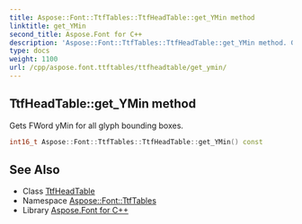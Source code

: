 ```yaml
---
title: Aspose::Font::TtfTables::TtfHeadTable::get_YMin method
linktitle: get_YMin
second_title: Aspose.Font for C++
description: 'Aspose::Font::TtfTables::TtfHeadTable::get_YMin method. Gets FWord yMin for all glyph bounding boxes in C++.'
type: docs
weight: 1100
url: /cpp/aspose.font.ttftables/ttfheadtable/get_ymin/
---
```

## TtfHeadTable::get_YMin method


Gets FWord yMin for all glyph bounding boxes.

```cpp
int16_t Aspose::Font::TtfTables::TtfHeadTable::get_YMin() const
```

## See Also

* Class [TtfHeadTable](../)
* Namespace [Aspose::Font::TtfTables](../../)
* Library [Aspose.Font for C++](../../../)
